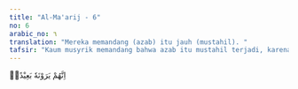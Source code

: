 ```yaml
---
title: "Al-Ma'arij - 6"
no: 6
arabic_no: ٦
translation: "Mereka memandang (azab) itu jauh (mustahil). "
tafsir: "Kaum musyrik memandang bahwa azab itu mustahil terjadi, karena teperdaya oleh kesenangan dunia yang sifatnya sementara. Juga karena ilmu mereka sangat sedikit dan tidak mengindahkan petunjuk Allah."
---
```

اِنَّهُمْ يَرَوْنَهٗ بَعِيْدًاۙ